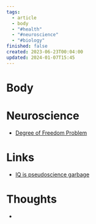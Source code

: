 ```yaml
---
tags:
  - article
  - body
  - "#health"
  - "#neuroscience"
  - "#biology"
finished: false
created: 2023-06-23T00:04:00
updated: 2024-01-07T15:45
---
```



# Body




# Neuroscience


- [Degree of Freedom Problem](https://en.wikipedia.org/wiki/Degrees_of_freedom_problem)


# Links
- [IQ is pseudoscience garbage](https://medium.com/incerto/iq-is-largely-a-pseudoscientific-swindle-f131c101ba39)

# Thoughts 
- 


